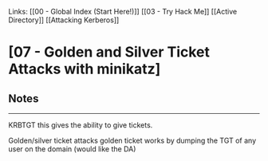 Links: [[00 - Global Index (Start Here!)]] [[03 - Try Hack Me]] [[Active Directory]] [[Attacking Kerberos]]
# [07 - Golden and Silver Ticket Attacks with minikatz]
## Notes
---
KRBTGT
this gives the ability to give tickets.

Golden/silver ticket attacks
golden ticket works by dumping the TGT of any user on the domain (would like the DA)
